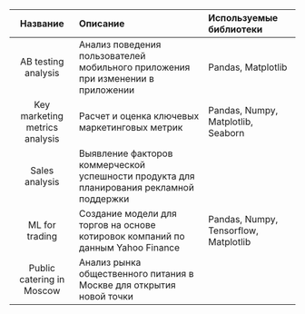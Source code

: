 | __Название__| Описание |Используемые библиотеки
|:-----------:|:-------------|:-----------|
|AB testing analysis | Анализ поведения пользователей мобильного приложения при изменении в приложении |Pandas, Matplotlib |
|Key marketing metrics analysis|Расчет и оценка ключевых маркетинговых метрик|Pandas, Numpy, Matplotlib, Seaborn|Pandas, Numpy, Matplotlib|
|Sales analysis| Выявление факторов коммерческой успешности продукта для планирования рекламной поддержки|
|ML for trading| Создание модели для торгов на основе котировок компаний по данным Yahoo Finance |Pandas, Numpy, Tensorflow, Matplotlib|
|Public catering in Moscow| Анализ рынка общественного питания в Москве для открытия новой точки

